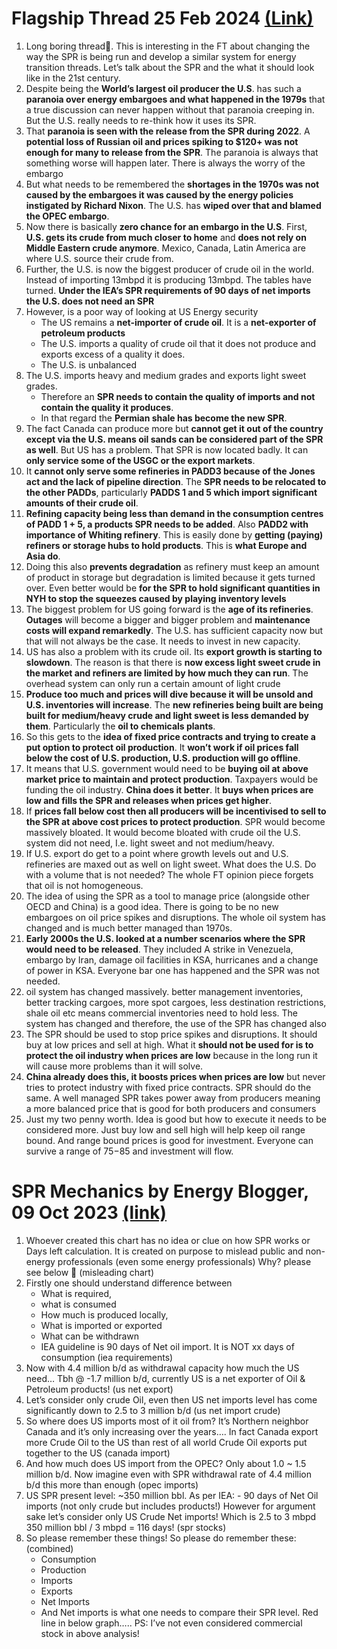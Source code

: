 # Flagship Thread 25 Feb 2024 [(Link)](https://twitter.com/Big_Orrin/status/1761679837855465667)

1.  Long boring thread🧵. This is interesting in the FT about changing the way the SPR is being run and develop a similar system for energy transition threads. Let’s talk about the SPR and the what it should look like in the 21st century.
2. Despite being the **World’s largest oil producer the U.S**. has such a **paranoia over energy embargoes and what happened in the 1979s** that a true discussion can never happen without that paranoia creeping in. But the U.S. really needs to re-think how it uses its SPR.
3. That **paranoia is seen with the release from the SPR during 2022**. A **potential loss of Russian oil and prices spiking to $120+ was not enough for many to release from the SPR**. The paranoia is always that something worse will happen later. There is always the worry of the embargo
4. But what needs to be remembered the **shortages in the 1970s was not caused by the embargoes it was caused by the energy policies instigated by Richard Nixon**. The U.S. has **wiped over that and blamed the OPEC embargo**.
5. Now there is basically **zero chance for an embargo in the U.S**. First, **U.S. gets its crude from much closer to home** and **does not rely on Middle Eastern crude anymore**. Mexico, Canada, Latin America are where U.S. source their crude from.   
6. Further, the U.S. is now the biggest producer of crude oil in the world. Instead of importing 13mbpd it is producing 13mbpd. The tables have turned. **Under the IEA’s SPR requirements of 90 days of net imports the U.S. does not need an SPR**
7. However, is a poor way of looking at US Energy security
   - The US remains a **net-importer of crude oil**. It is a **net-exporter of petroleum products** 
   - The U.S. imports a quality of crude oil that it does not produce and exports excess of a quality it does.
   - The U.S. is unbalanced
8. The U.S. imports heavy and medium grades and exports light sweet grades.
   - Therefore an **SPR needs to contain the quality of imports and not contain the quality it produces**.
   - In that regard the **Permian shale has become the new SPR**.
9. The fact Canada can produce more but **cannot get it out of the country except via the U.S. means oil sands can be considered part of the SPR as well**. But US has a problem. That SPR is now located badly. It can **only service some of the USGC or the export markets**.
10. It **cannot only serve some refineries in PADD3 because of the Jones act and the lack of pipeline direction**. The **SPR needs to be relocated to the other PADDs**, particularly **PADDS 1 and 5 which import significant amounts of their crude oil**.
11. **Refining capacity being  less than demand in the consumption centres of PADD 1 + 5, a products SPR needs to be added**. Also **PADD2 with importance of Whiting refinery**. This is easily done by **getting (paying) refiners or storage hubs to hold products**. This is **what Europe and Asia do**.
12. Doing this also **prevents degradation** as refinery must keep an amount of product in storage but degradation is limited because it gets turned over. Even better would be **for the SPR to hold significant quantities in NYH to stop the squeezes caused by playing inventory levels**
13. The biggest problem for US going forward is the **age of its refineries**. **Outages** will become a bigger and bigger problem and **maintenance costs will expand remarkedly**. The U.S. has sufficient capacity now but that will not always be the case. It needs to invest in new capacity.
14. US has also a problem with its crude oil. Its **export growth is starting to slowdown**. The reason is that there is **now excess light sweet crude in the market and refiners are limited by how much they can run**. The overhead system can only run a certain amount of light crude
15. **Produce too much and prices will dive because it will be unsold and U.S. inventories will increase**. The **new refineries being built are being built for medium/heavy crude and light sweet is less demanded by them**. Particularly the **oil to chemicals plants**.
16. So this gets to the **idea of fixed price contracts and trying to create a put option to protect oil production**. It **won’t work if oil prices fall below the cost of U.S. production, U.S. production will go offline**.
17. It means that U.S. government would need to be **buying oil at above market price to maintain and protect production**. Taxpayers would be funding the oil industry. **China does it better**. It **buys when prices are low and fills the SPR and releases when prices get higher**.
18. If **prices fall below cost then all producers will be incentivised to sell to the SPR at above cost prices to protect production**. SPR would become massively bloated. It would become bloated with crude oil the U.S. system did not need, I.e. light sweet and not medium/heavy.
19. If U.S. export do get to a point where growth levels out and U.S. refineries are maxed out as well on light sweet. What does the U.S. Do with a volume that is not needed? The whole FT opinion piece forgets that oil is not homogeneous.
20. The idea of using the SPR as a tool to manage price (alongside other OECD and China) is a good idea. There is going to be no new embargoes on oil price spikes and disruptions. The whole oil system has changed and is much better managed than 1970s.
21. **Early 2000s the U.S. looked at a number scenarios where the SPR would need to be released**. They included A strike in Venezuela, embargo by Iran, damage oil facilities in KSA, hurricanes and a change of power in KSA. Everyone bar one has happened and the SPR was not needed.
22. oil system has changed massively. better management inventories, better tracking cargoes, more spot cargoes, less destination restrictions, shale oil etc means commercial  inventories need to hold less. The system has changed and therefore, the use of the SPR has changed also
23. The SPR should be used to stop price spikes and disruptions. It should buy at low prices and sell at high. What it **should not be used for is to protect the oil industry when prices are low** because in the long run it will cause more problems than it will solve.
24. **China already does this, it boosts prices when prices are low** but never tries to protect industry with fixed price contracts. SPR should do the same. A well managed SPR takes power away from producers meaning a more balanced price that is good for both producers and consumers
25. Just my two penny worth. Idea is good but how to execute it needs to be considered more. Just buy low and sell high will help keep oil range bound. And range bound prices is good for investment. Everyone can survive a range of $75-$85 and investment will flow.

# SPR Mechanics by Energy Blogger, 09 Oct 2023 [(link)](https://twitter.com/energy_blogger/status/1711076857175834650)

1. Whoever created this chart has no idea or clue on how SPR works or Days left calculation. It is created on purpose to mislead public and non-energy professionals (even some energy professionals) Why? please see below 🧵 (misleading chart)
2. Firstly one should understand difference between 
   - What is required, 
   - what is consumed
   - How much is produced locally,
   - What is imported or exported
   - What can be withdrawn
   - IEA guideline is 90 days of Net oil import. It is NOT xx days of consumption (iea requirements)
3. Now with 4.4 million b/d as withdrawal capacity how much the US need… Tbh @ -1.7 million b/d, currently US is a net exporter of Oil & Petroleum products! (us net export) 
4. Let’s consider only crude Oil, even then US net imports level has come significantly down to 2.5 to 3 million b/d (us net import crude)
5. So where does US imports most of it oil from? It’s Northern neighbor Canada and it’s only increasing over the years…. In fact Canada export more Crude Oil to the US than rest of all world Crude Oil exports put together to the US (canada import)
6. And how much does US import from the OPEC?  Only about 1.0 ~ 1.5 million b/d. Now imagine even with SPR withdrawal rate of 4.4 million b/d this more than enough (opec imports)
7. US SPR present level: ~350 million bbl. As per IEA: - 90 days of Net Oil imports (not only crude but includes products!) However for argument sake let’s consider only US Crude Net imports! Which is 2.5 to 3 mbpd 350 million bbl / 3 mbpd = 116 days! (spr stocks)
8. So please remember these things! So please do remember these: (combined)
   - Consumption
   - Production
   - Imports
   - Exports
   - Net Imports
   - And Net imports is what one needs to compare their SPR level.  Red line in below graph…..  PS: I’ve not even considered commercial stock in above analysis!